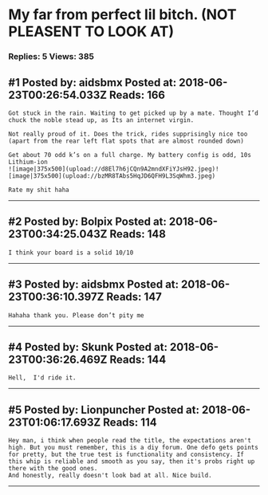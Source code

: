 # My far from perfect lil bitch. (NOT PLEASENT TO LOOK AT)

### Replies: 5 Views: 385

## \#1 Posted by: aidsbmx Posted at: 2018-06-23T00:26:54.033Z Reads: 166

```
Got stuck in the rain. Waiting to get picked up by a mate. Thought I’d chuck the noble stead up, as Its an internet virgin.

Not really proud of it. Does the trick, rides supprisingly nice too (apart from the rear left flat spots that are almost rounded down)

Get about 70 odd k’s on a full charge. My battery config is odd, 10s Lithium-ion
![image|375x500](upload://d8El7h6jCQn9A2mndXFiYJsH92.jpeg)![image|375x500](upload://bzMR8TAbs5HqJD6QFH9L3SqWhm3.jpeg)

Rate my shit haha
```

---
## \#2 Posted by: Bolpix Posted at: 2018-06-23T00:34:25.043Z Reads: 148

```
I think your board is a solid 10/10
```

---
## \#3 Posted by: aidsbmx Posted at: 2018-06-23T00:36:10.397Z Reads: 147

```
Hahaha thank you. Please don’t pity me
```

---
## \#4 Posted by: Skunk Posted at: 2018-06-23T00:36:26.469Z Reads: 144

```
Hell,  I'd ride it.
```

---
## \#5 Posted by: Lionpuncher Posted at: 2018-06-23T01:06:17.693Z Reads: 114

```
Hey man, i think when people read the title, the expectations aren't high. But you must remember, this is a diy forum. One defo gets points for pretty, but the true test is functionality and consistency. If this whip is reliable and smooth as you say, then it's probs right up there with the good ones. 
And honestly, really doesn't look bad at all. Nice build.
```

---
